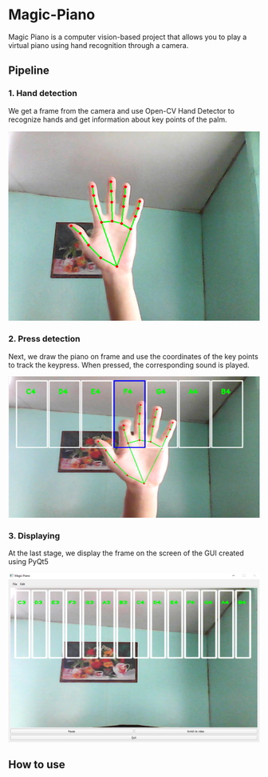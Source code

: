 # Magic-Piano

Magic Piano is a computer vision-based project that allows you to play a virtual piano using hand recognition through a camera.

## Pipeline

### 1. Hand detection

We get a frame from the camera and use Open-CV Hand Detector to recognize hands and get information about key points of the palm.

![](src/docs/hand.png)

### 2. Press detection

Next, we draw the piano on frame and use the coordinates of the key points to track the keypress. When pressed, the corresponding sound is played.

![](src/docs/press.png)

### 3. Displaying

At the last stage, we display the frame on the screen of the GUI created using PyQt5

![](src/docs/gui.png)

## How to use
